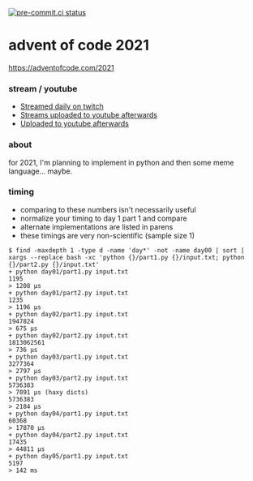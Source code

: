 [![pre-commit.ci status](https://results.pre-commit.ci/badge/github/anthonywritescode/aoc2021/main.svg)](https://results.pre-commit.ci/latest/github/anthonywritescode/aoc2021/main)

advent of code 2021
===================

https://adventofcode.com/2021

### stream / youtube

- [Streamed daily on twitch](https://twitch.tv/anthonywritescode)
- [Streams uploaded to youtube afterwards](https://www.youtube.com/channel/UChPxcypesw8L-iqltstSI4Q)
- [Uploaded to youtube afterwards](https://www.youtube.com/anthonywritescode)

### about

for 2021, I'm planning to implement in python and then some meme language...
maybe.

### timing

- comparing to these numbers isn't necessarily useful
- normalize your timing to day 1 part 1 and compare
- alternate implementations are listed in parens
- these timings are very non-scientific (sample size 1)

```console
$ find -maxdepth 1 -type d -name 'day*' -not -name day00 | sort | xargs --replace bash -xc 'python {}/part1.py {}/input.txt; python {}/part2.py {}/input.txt'
+ python day01/part1.py input.txt
1195
> 1208 μs
+ python day01/part2.py input.txt
1235
> 1196 μs
+ python day02/part1.py input.txt
1947824
> 675 μs
+ python day02/part2.py input.txt
1813062561
> 736 μs
+ python day03/part1.py input.txt
3277364
> 2797 μs
+ python day03/part2.py input.txt
5736383
> 7091 μs (haxy dicts)
5736383
> 2184 μs
+ python day04/part1.py input.txt
60368
> 17870 μs
+ python day04/part2.py input.txt
17435
> 44811 μs
+ python day05/part1.py input.txt
5197
> 142 ms
```
